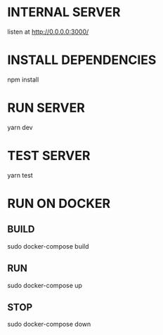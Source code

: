 # INTERNAL SERVER

listen at http://0.0.0.0:3000/

# INSTALL DEPENDENCIES

npm install

# RUN SERVER

yarn dev

# TEST SERVER

yarn test

# RUN ON DOCKER

## BUILD
sudo docker-compose build

## RUN
sudo docker-compose up

## STOP
sudo docker-compose down